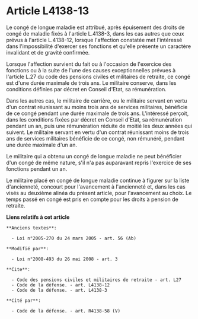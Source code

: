 # Article L4138-13

Le congé de longue maladie est attribué, après épuisement des droits de congé de maladie fixés à l'article L.4138-3, dans les
cas autres que ceux prévus à l'article L.4138-12, lorsque l'affection constatée met l'intéressé dans l'impossibilité
d'exercer ses fonctions et qu'elle présente un caractère invalidant et de gravité confirmée. 

Lorsque l'affection survient du fait ou à l'occasion de l'exercice des fonctions ou à la suite de l'une des causes
exceptionnelles prévues à l'article L.27 du code des pensions civiles et militaires de retraite, ce congé est d'une durée
maximale de trois ans. Le militaire conserve, dans les conditions définies par décret en Conseil d'Etat, sa rémunération. 

Dans les autres cas, le militaire de carrière, ou le militaire servant en vertu d'un contrat réunissant au moins trois ans de
services militaires, bénéficie de ce congé pendant une durée maximale de trois ans. L'intéressé perçoit, dans les conditions
fixées par décret en Conseil d'Etat, sa rémunération pendant un an, puis une rémunération réduite de moitié les deux années
qui suivent. Le militaire servant en vertu d'un contrat réunissant moins de trois ans de services militaires bénéficie de ce
congé, non rémunéré, pendant une durée maximale d'un an. 

Le militaire qui a obtenu un congé de longue maladie ne peut bénéficier d'un congé de même nature, s'il n'a pas auparavant
repris l'exercice de ses fonctions pendant un an. 

Le militaire placé en congé de longue maladie continue à figurer sur la liste d'ancienneté, concourt pour l'avancement à
l'ancienneté et, dans les cas visés au deuxième alinéa du présent article, pour l'avancement au choix. Le temps passé en
congé est pris en compte pour les droits à pension de retraite.

**Liens relatifs à cet article**

	**Anciens textes**:

	  - Loi n°2005-270 du 24 mars 2005 - art. 56 (Ab)

	**Modifié par**:

	  - Loi n°2008-493 du 26 mai 2008 - art. 3

	**Cite**:

	  - Code des pensions civiles et militaires de retraite - art. L27
	  - Code de la défense. - art. L4138-12
	  - Code de la défense. - art. L4138-3

	**Cité par**:

	  - Code de la défense. - art. R4138-58 (V)
